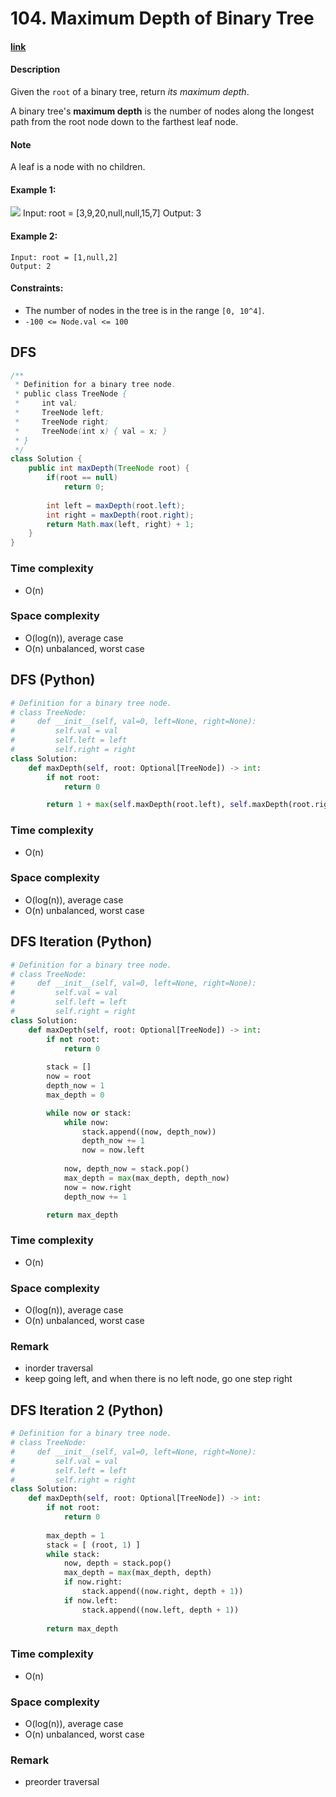 # 104. Maximum Depth of Binary Tree

#### [link](https://leetcode.com/problems/maximum-depth-of-binary-tree/) 

#### Description
Given the `root` of a binary tree, return *its maximum depth*.

A binary tree's **maximum depth** is the number of nodes along the longest path from the root node down to the farthest leaf node.

#### Note
A leaf is a node with no children.

#### Example 1:
![](https://assets.leetcode.com/uploads/2020/11/26/tmp-tree.jpg)
Input: root = [3,9,20,null,null,15,7]
Output: 3

#### Example 2:
```
Input: root = [1,null,2]
Output: 2
```

#### Constraints:
* The number of nodes in the tree is in the range `[0, 10^4]`.
* `-100 <= Node.val <= 100`

## DFS
```java
/**
 * Definition for a binary tree node.
 * public class TreeNode {
 *     int val;
 *     TreeNode left;
 *     TreeNode right;
 *     TreeNode(int x) { val = x; }
 * }
 */
class Solution {
    public int maxDepth(TreeNode root) {
        if(root == null)
            return 0;
        
        int left = maxDepth(root.left);
        int right = maxDepth(root.right);
        return Math.max(left, right) + 1;
    }
}
```

### Time complexity
* O(n)
### Space complexity
* O(log(n)), average case
* O(n) unbalanced, worst case

## DFS (Python)
```Python
# Definition for a binary tree node.
# class TreeNode:
#     def __init__(self, val=0, left=None, right=None):
#         self.val = val
#         self.left = left
#         self.right = right
class Solution:
    def maxDepth(self, root: Optional[TreeNode]) -> int:
        if not root:
            return 0

        return 1 + max(self.maxDepth(root.left), self.maxDepth(root.right))

```

### Time complexity
* O(n)
### Space complexity
* O(log(n)), average case
* O(n) unbalanced, worst case

## DFS Iteration (Python)
```Python
# Definition for a binary tree node.
# class TreeNode:
#     def __init__(self, val=0, left=None, right=None):
#         self.val = val
#         self.left = left
#         self.right = right
class Solution:
    def maxDepth(self, root: Optional[TreeNode]) -> int:
        if not root:
            return 0
        
        stack = []
        now = root
        depth_now = 1
        max_depth = 0

        while now or stack:
            while now:
                stack.append((now, depth_now))
                depth_now += 1
                now = now.left
            
            now, depth_now = stack.pop()
            max_depth = max(max_depth, depth_now)
            now = now.right
            depth_now += 1

        return max_depth
```

### Time complexity
* O(n)
### Space complexity
* O(log(n)), average case
* O(n) unbalanced, worst case
### Remark
* inorder traversal
* keep going left, and when there is no left node, go one step right

## DFS Iteration 2 (Python)
```Python
# Definition for a binary tree node.
# class TreeNode:
#     def __init__(self, val=0, left=None, right=None):
#         self.val = val
#         self.left = left
#         self.right = right
class Solution:
    def maxDepth(self, root: Optional[TreeNode]) -> int:
        if not root:
            return 0
        
        max_depth = 1
        stack = [ (root, 1) ]
        while stack:
            now, depth = stack.pop()
            max_depth = max(max_depth, depth)
            if now.right:
                stack.append((now.right, depth + 1))
            if now.left:
                stack.append((now.left, depth + 1))
        
        return max_depth
```

### Time complexity
* O(n)
### Space complexity
* O(log(n)), average case
* O(n) unbalanced, worst case
### Remark
* preorder traversal